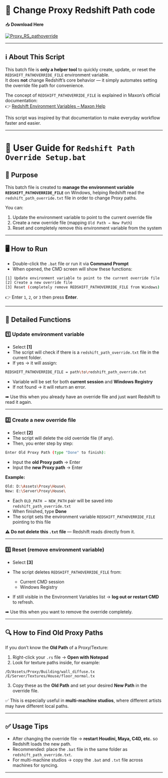 # 🔄 Change Proxy Redshift Path code



📥 **Download Here**

[![Proxy_RS_pathoverride](https://img.shields.io/badge/Download_Here-Proxy_RS_pathoverride-blueviolet)](https://github.com/JameHieu/Proxy_RS_pathoverride/blob/main/Proxy_RS_pathoverride.bat)

</aside>  

---

## ℹ️ About This Script

This batch file is **only a helper tool** to quickly create, update, or reset the `REDSHIFT_PATHOVERRIDE_FILE` environment variable.  
It does **not** change Redshift’s core behavior — it simply automates setting the override file path for convenience.  

The concept of `REDSHIFT_PATHOVERRIDE_FILE` is explained in Maxon’s official documentation:  
👉 [Redshift Environment Variables – Maxon Help](https://help.maxon.net/r3d/maya/en-us/Content/html/Redshift+Environment+Variables.html)

This script was inspired by that documentation to make everyday workflow faster and easier.

---

# 📖 User Guide for `Redshift Path Override Setup.bat`

## 🎯 Purpose

This batch file is created to **manage the environment variable `REDSHIFT_PATHOVERRIDE_FILE`** on Windows, helping Redshift read the `redshift_path_override.txt` file in order to change Proxy paths.

You can:

1. Update the environment variable to point to the current override file
2. Create a new override file (mapping `Old Path → New Path`)
3. Reset and completely remove this environment variable from the system

---

## 🖥 How to Run

* Double-click the `.bat` file or run it via **Command Prompt**
* When opened, the CMD screen will show these functions:

```bash
[1] Update environment variable to point to the current override file
[2] Create a new override file
[3] Reset (completely remove REDSHIFT_PATHOVERRIDE_FILE from Windows)
```

👉 Enter `1`, `2`, or `3` then press **Enter**.

---

## 🔧 Detailed Functions

### 1️⃣ Update environment variable

* Select **[1]**
* The script will check if there is a `redshift_path_override.txt` file in the current folder.
* If yes → it will assign:

```bash
REDSHIFT_PATHOVERRIDE_FILE = path\to\redshift_path_override.txt
```

* Variable will be set for both **current session** and **Windows Registry**
* If not found → it will return an error.

➡ Use this when you already have an override file and just want Redshift to read it again.

---

### 2️⃣ Create a new override file

* Select **[2]**
* The script will delete the old override file (if any).
* Then, you enter step by step:

```bash
Enter Old Proxy Path (type "Done" to finish):
```

* Input the **old Proxy path** → Enter
* Input the **new Proxy path** → Enter

**Example:**

```bash
Old: D:\Assets\Proxy\House\
New: E:\Server\Proxy\House\
```

* Each `OLD_PATH → NEW_PATH` pair will be saved into `redshift_path_override.txt`
* When finished, type **Done**
* The script sets the environment variable `REDSHIFT_PATHOVERRIDE_FILE` pointing to this file

⚠️ **Do not delete this `.txt` file** — Redshift reads directly from it.

---

### 3️⃣ Reset (remove environment variable)

* Select **[3]**

* The script deletes `REDSHIFT_PATHOVERRIDE_FILE` from:

  * Current CMD session
  * Windows Registry

* If still visible in the Environment Variables list → **log out or restart CMD** to refresh.

➡ Use this when you want to remove the override completely.

---

## 🔍 How to Find Old Proxy Paths

If you don’t know the **Old Path** of a Proxy/Texture:

1. Right-click your `.rs` file → **Open with Notepad**
2. Look for texture paths inside, for example:

```
/D/Assets/Proxy/Building/wall_diffuse.tx
/E/Server/Textures/House/floor_normal.tx
```

3. Copy these as the **Old Path** and set your desired **New Path** in the override file.

✅ This is especially useful in **multi-machine studios**, where different artists may have different local paths.

---

## ✅ Usage Tips

* After changing the override file → **restart Houdini, Maya, C4D, etc.** so Redshift loads the new path.
* Recommended: place the `.bat` file in the same folder as `redshift_path_override.txt`.
* For multi-machine studios → copy the `.bat` and `.txt` file across machines for syncing.
---
